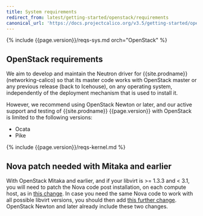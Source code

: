 ```yaml
---
title: System requirements
redirect_from: latest/getting-started/openstack/requirements
canonical_url: 'https://docs.projectcalico.org/v3.5/getting-started/openstack/requirements'
---
```


{% include {{page.version}}/reqs-sys.md orch="OpenStack" %}

## OpenStack requirements

We aim to develop and maintain the Neutron driver for {{site.prodname}}
(networking-calico) so that its master code works with OpenStack master or any
previous release (back to Icehouse), on any operating system, independently of
the deployment mechanism that is used to install it.

However, we recommend using OpenStack Newton or later, and our active support
and testing of {{site.prodname}} {{page.version}} with OpenStack is limited to
the following versions:

- Ocata
- Pike

{% include {{page.version}}/reqs-kernel.md %}

## Nova patch needed with Mitaka and earlier

With OpenStack Mitaka and earlier, and if your libvirt is >= 1.3.3 and < 3.1,
you will need to patch the Nova code post installation, on each compute host,
as in [this change](https://review.openstack.org/#/c/411936/).  In case you
need the same Nova code to work with all possible libvirt versions, you should
then add [this further change](https://review.openstack.org/#/c/448203/).
OpenStack Newton and later already include these two changes.

